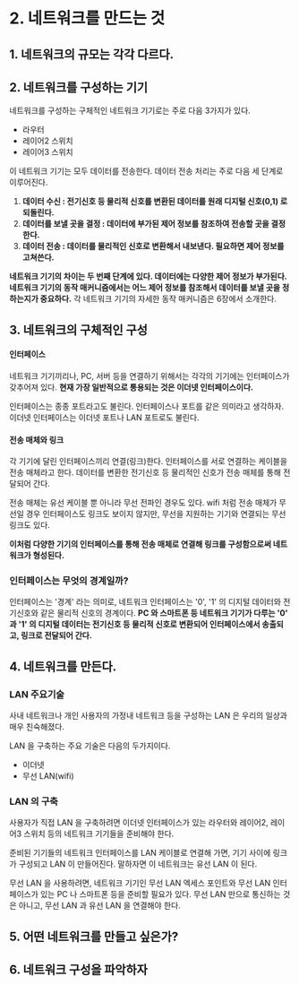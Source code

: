 # 2. 네트워크를 만드는 것

## 1. 네트워크의 규모는 각각 다르다.&#x20;

## 2. 네트워크를 구성하는 기기&#x20;

네트워크를 구성하는 구체적인 네트워크 기기로는 주로 다음 3가지가 있다.&#x20;

* 라우터&#x20;
* 레이어2 스위치
* 레이어3 스위치&#x20;

이 네트워크 기기는 모두 데이터를 전송한다. 데이터 전송 처리는 주로 다음 세 단계로 이루어진다.&#x20;

1. **데이터 수신 : 전기신호 등 물리적 신호를 변환된 데이터를 원래 디지털 신호(0,1) 로 되돌린다.**&#x20;
2. **데이터를 보낼 곳을 결정 : 데이터에 부가된 제어 정보를 참조하여 전송할 곳을 결정한다.**&#x20;
3. **데이터 전송 : 데이터를 물리적인 신호로 변환해서 내보낸다. 필요하면 제어 정보를 고쳐쓴다.**&#x20;

**네트워크 기기의 차이는 두 번째 단계에 있다. 데이터에는 다양한 제어 정보가 부가된다. 네트워크 기기의 동작 매커니즘에서는 어느 제어 정보를 참조해서 데이터를 보낼 곳을 정하는지가 중요하다.** 각 네트워크 기기의 자세한 동작 매커니즘은 6장에서 소개한다.&#x20;

## 3. 네트워크의 구체적인 구성&#x20;

#### 인터페이스&#x20;

네트워크 기기끼리나, PC, 서버 등을 연결하기 위해서는 각각의 기기에는 인터페이스가 갖추어져 있다. **현재 가장 일반적으로 통용되는 것은 이더넷 인터페이스이다.**&#x20;

인터페이스는 종종 포트라고도 불린다. 인터페이스나 포트를 같은 의미라고 생각하자. 이더넷 인터페이스는 이더넷 포트나 LAN 포트로도 불린다.&#x20;

#### 전송 매체와 링크&#x20;

각 기기에 달린 인터페이스끼리 연결(링크)한다. 인터페이스를 서로 연결하는 케이블을 전송 매체라고 한다. 데이터를 변환한 전기신호 등 물리적인 신호가 전송 매체를 통해 전달되어 간다.&#x20;

전송 매체는 유선 케이블 뿐 아니라 무선 전파인 경우도 있다. wifi 처럼 전송 매체가 무선일 경우 인터페이스도 링크도 보이지 않지만, 무선을 지원하는 기기와 연결되는 무선 링크도 있다.&#x20;

**이처럼 다양한 기기의 인터페이스를 통해 전송 매체로 연결해 링크를 구성함으로써 네트워크가 형성된다.**&#x20;

### 인터페이스는 무엇의 경계일까?&#x20;

인터페이스는 '경계' 라는 의미로, 네트워크 인터페이스는 '0', '1' 의 디지털 데이터와 전기신호와 같은 물리적 신호의 경계이다. **PC 와 스마트폰 등 네트워크 기기가 다루는 '0' 과 '1' 의 디지털 데이터는 전기신호 등 물리적 신호로 변환되어 인터페이스에서 송출되고, 링크로 전달되어 간다.**&#x20;

## 4. 네트워크를 만든다.&#x20;

### LAN 주요기술&#x20;

사내 네트워크나 개인 사용자의 가정내 네트워크 등을 구성하는 LAN 은 우리의 일상과 매우 친숙해졌다.&#x20;

LAN 을 구축하는 주요 기술은 다음의 두가지이다.&#x20;

* 이더넷&#x20;
* 무선 LAN(wifi)&#x20;

### LAN 의 구축&#x20;

사용자가 직접 LAN 을 구축하려면 이더넷 인터페이스가 있는 라우터와 레이어2, 레이어3 스위치 등의 네트워크 기기들을 준비해야 한다.&#x20;

준비된 기기들의 네트워크 인터페이스를 LAN 케이블로 연결해 가면, 기기 사이에 링크가 구성되고 LAN 이 만들어진다. 말하자면 이 네트워크는 유선 LAN 이 된다.&#x20;

무선 LAN 을 사용하려면, 네트워크 기기인 무선 LAN 엑세스 포인트와 무선 LAN 인터페이스가 있는 PC 나 스마트폰 등을 준비할 필요가 있다. 무선 LAN 만으로 통신하는 것은 아니고, 무선 LAN 과 유선 LAN 을 연결해야 한다.&#x20;

## 5. 어떤 네트워크를 만들고 싶은가?&#x20;

## 6. 네트워크 구성을 파악하자&#x20;

